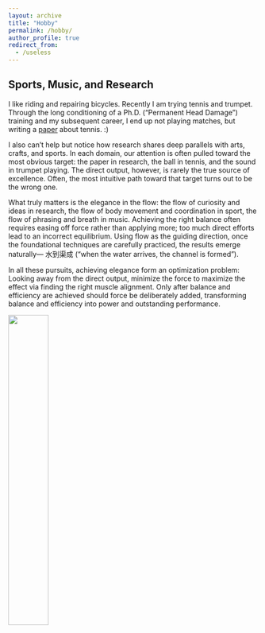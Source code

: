 ```yaml
---
layout: archive
title: "Hobby"
permalink: /hobby/
author_profile: true
redirect_from:
  - /useless
---
```


Sports, Music, and Research
-----
I like riding and repairing bicycles. Recently I am trying tennis and trumpet. Through the long conditioning of a Ph.D. (“Permanent Head Damage”) training and my subsequent career, I end up not playing matches, but writing a [paper](https://tennis-ans.github.io) about tennis. :)

I also can’t help but notice how research shares deep parallels with arts, crafts, and sports. 
In each domain, our attention is often pulled toward the most obvious target: the paper in research, 
the ball in tennis, and the sound in trumpet playing. The direct output, however, is rarely the true source of excellence. 
Often, the most intuitive path toward that target turns out to be the wrong one.

What truly matters is the elegance in the flow: the flow of curiosity and ideas in research, 
the flow of body movement and coordination in sport, the flow of phrasing and breath in music. 
Achieving the right balance often requires easing off force rather than applying more; 
too much direct efforts lead to an incorrect equilibrium. Using flow as the guiding direction, 
once the foundational techniques are carefully practiced, the results emerge naturally—
水到渠成 (“when the water arrives, the channel is formed”).

In all these pursuits, achieving elegance form an optimization problem: Looking away from the direct output, 
minimize the force to maximize the effect via finding the right muscle alignment. Only after 
balance and efficiency are achieved should force be deliberately added, 
transforming balance and efficiency into power and outstanding performance.

<img src="https://www.comp.nus.edu.sg/~liangzk/images/hobbies.jpg" width="40%">

